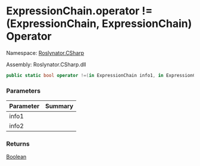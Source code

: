 # ExpressionChain\.operator \!=\(ExpressionChain, ExpressionChain\) Operator

Namespace: [Roslynator.CSharp](../../README.md)

Assembly: Roslynator\.CSharp\.dll

```csharp
public static bool operator !=(in ExpressionChain info1, in ExpressionChain info2)
```

### Parameters

| Parameter | Summary |
| --------- | ------- |
| info1 | |
| info2 | |

### Returns

[Boolean](https://docs.microsoft.com/en-us/dotnet/api/system.boolean)



